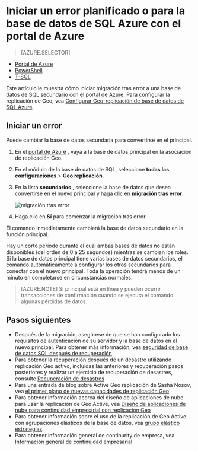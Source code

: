 <properties 
    pageTitle="Iniciar un error planificado o para la base de datos de SQL Azure con el portal de Azure | Microsoft Azure" 
    description="Iniciar un error planificado o para la base de datos de SQL Azure con el portal de Azure" 
    services="sql-database" 
    documentationCenter="" 
    authors="stevestein" 
    manager="jhubbard" 
    editor=""/>

<tags
    ms.service="sql-database"
    ms.devlang="NA"
    ms.topic="article"
    ms.tgt_pltfrm="NA"
    ms.workload="data-management" 
    ms.date="08/29/2016"
    ms.author="sstein"/>

# <a name="initiate-a-planned-or-unplanned-failover-for-azure-sql-database-with-the-azure-portal"></a>Iniciar un error planificado o para la base de datos de SQL Azure con el portal de Azure


> [AZURE.SELECTOR]
- [Portal de Azure](sql-database-geo-replication-failover-portal.md)
- [PowerShell](sql-database-geo-replication-failover-powershell.md)
- [T-SQL](sql-database-geo-replication-failover-transact-sql.md)


Este artículo le muestra cómo iniciar migración tras error a una base de datos de SQL secundario con el [portal de Azure](http://portal.azure.com). Para configurar la replicación de Geo, vea [Configurar Geo-replicación de base de datos de SQL Azure](sql-database-geo-replication-portal.md).


## <a name="initiate-a-failover"></a>Iniciar un error

Puede cambiar la base de datos secundaria para convertirse en el principal.  

1. En el [portal de Azure](http://portal.azure.com) , vaya a la base de datos principal en la asociación de replicación Geo.
2. En el módulo de la base de datos de SQL, seleccione **todas las configuraciones** > **Geo replicación**.
3. En la lista **secundarios** , seleccione la base de datos que desea convertirse en el nuevo principal y haga clic en **migración tras error**.

    ![migración tras error][2]

4. Haga clic en **Sí** para comenzar la migración tras error.

El comando inmediatamente cambiará la base de datos secundario en la función principal. 

Hay un corto período durante el cual ambas bases de datos no están disponibles (del orden de 0 a 25 segundos) mientras se cambian los roles. Si la base de datos principal tiene varias bases de datos secundarios, el comando automáticamente a configurar los otros secundarios para conectar con el nuevo principal. Toda la operación tendrá menos de un minuto en completarse en circunstancias normales. 

>[AZURE.NOTE] Si principal está en línea y pueden ocurrir transacciones de confirmación cuando se ejecuta el comando algunas pérdidas de datos.


## <a name="next-steps"></a>Pasos siguientes   

- Después de la migración, asegúrese de que se han configurado los requisitos de autenticación de su servidor y la base de datos en el nuevo principal. Para obtener más información, vea [seguridad de base de datos SQL después de recuperación](sql-database-geo-replication-security-config.md).
- Para obtener la recuperación después de un desastre utilizando replicación Geo activo, incluidas las anteriores y recuperación pasos posteriores y realizar un ejercicio de recuperación de desastres, consulte [Recuperación de desastres](sql-database-disaster-recovery.md)
- Para una entrada de blog sobre Active Geo replicación de Sasha Nosov, vea [el primer plano de nuevas capacidades de replicación Geo](https://azure.microsoft.com/blog/spotlight-on-new-capabilities-of-azure-sql-database-geo-replication/)
- Para obtener información acerca del diseño de aplicaciones de nube para usar la replicación de Geo Active, vea [Diseño de aplicaciones de nube para continuidad empresarial con replicación Geo](sql-database-designing-cloud-solutions-for-disaster-recovery.md)
- Para obtener información sobre el uso de la replicación de Geo Active con agrupaciones elásticos de la base de datos, vea [grupo elástico estrategias](sql-database-disaster-recovery-strategies-for-applications-with-elastic-pool.md).
- Para obtener información general de continurity de empresa, vea [Información general de continuidad empresarial](sql-database-business-continuity.md)




<!--Image references-->
[1]: ./media/sql-database-geo-replication-failover-portal/failover.png
[2]: ./media/sql-database-geo-replication-failover-portal/secondaries.png

